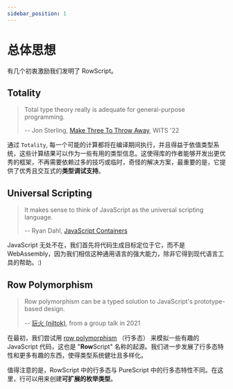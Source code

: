 ```yaml
---
sidebar_position: 1
---
```


# 总体思想

有几个初衷激励我们发明了 RowScript。

## Totality

> Total type theory really is adequate for general-purpose programming.
>
> -- Jon Sterling, [Make Three To Throw Away], WITS '22

通过 `Totality`, 每一个可能的计算都将在编译期间执行，并且得益于依值类型系统，这些计算结果可以作为一些有用的类型信息。这使得库的作者能够开发出更优秀的框架，不再需要依赖过多的技巧或临时，奇怪的解决方案，最重要的是，它提供了优秀且交互式的**类型调试支持**。

[Make Three To Throw Away]: https://www.jonmsterling.com/slides/sterling-2022-wits.pdf

## Universal Scripting

> It makes sense to think of JavaScript as the universal scripting language.
>
> -- Ryan Dahl, [JavaScript Containers]

JavaScript 无处不在，我们首先将代码生成目标定位于它，而不是 WebAssembly，因为我们相信这种通用语言的强大能力，除非它得到现代语言工具的帮助。:)

[JavaScript Containers]: https://tinyclouds.org/javascript_containers

## Row Polymorphism

> Row polymorphism can be a typed solution to JavaScript's prototype-based design.
>
> -- [玩火 (niltok)], from a group talk in 2021

在最初，我们尝试用 [row polymorphism] （行多态） 来模拟一些有趣的 JavaScript 代码，这也是 "**Row**Script" 名称的起源。我们进一步发展了行多态特性和更多有趣的东西，使得类型系统健壮且多样化。

值得注意的是，RowScript 中的行多态与 PureScript 中的行多态特性不同。在这里，行可以用来创建**可扩展的枚举类型**。

[玩火 (niltok)]: https://github.com/niltok
[row polymorphism]: https://en.wikipedia.org/wiki/Row_polymorphism
[that in PureScript]: https://github.com/purescript/documentation/blob/master/language/Types.md#rows
